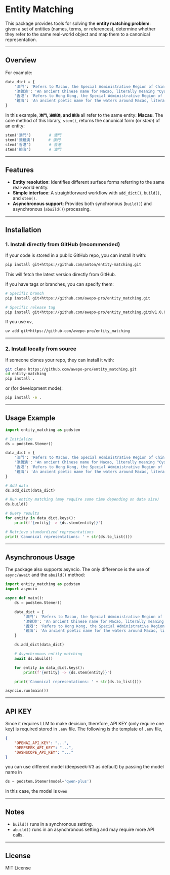 # Entity Matching

This package provides tools for solving the **entity matching problem**:  
given a set of entities (names, terms, or references), determine whether they refer to the same real-world object and map them to a canonical representation.

---

## Overview

For example:

```python
data_dict = {
    '澳門': 'Refers to Macao, the Special Administrative Region of China and former Portuguese colony. A beautiful place',
    '濠鏡澳': 'An ancient Chinese name for Macao, literally meaning "Oyster Mirror Bay," referring to the area\'s geographic features before it became known as Macao.',
    '香港': 'Refers to Hong Kong, the Special Administrative Region of China and former British colony.',
    '鏡海': 'An ancient poetic name for the waters around Macao, literally meaning "Mirror Sea."'
}
````

In this example, **`澳門`, `濠鏡澳`, and `鏡海`** all refer to the same entity: **Macau**.
The core method of this library, `stem()`, returns the canonical form (or *stem*) of an entity:

```python
stem('澳門')        # 澳門
stem('濠鏡澳')      # 澳門
stem('香港')        # 香港
stem('鏡海')        # 澳門
```

---

## Features

* **Entity resolution**: Identifies different surface forms referring to the same real-world entity.
* **Simple interface**: A straightforward workflow with `add_dict()`, `build()`, and `stem()`.
* **Asynchronous support**: Provides both synchronous (`build()`) and asynchronous (`abuild()`) processing.

---
## Installation

### 1. **Install directly from GitHub (recommended)**

If your code is stored in a public GitHub repo, you can install it with:

```bash
pip install git+https://github.com/anton/entity-matching.git
```

This will fetch the latest version directly from GitHub.

If you have tags or branches, you can specify them:

```bash
# Specific branch
pip install git+https://github.com/awepo-pro/entity_matching.git

# Specific release tag
pip install git+https://github.com/awepo-pro/entity_matching.git@v1.0.0
```

If you use `uv`, 

```bash
uv add git+https://github.com/awepo-pro/entity_matching
```

---

### 2. **Install locally from source**

If someone clones your repo, they can install it with:

```bash
git clone https://github.com/awepo-pro/entity_matching.git
cd entity-matching
pip install .
```

or (for development mode):

```bash
pip install -e .
```

---

## Usage Example

```python
import entity_matching as podstem

# Initialize
ds = podstem.Stemer()

data_dict = {
    '澳門': 'Refers to Macao, the Special Administrative Region of China and former Portuguese colony. A beautiful place',
    '濠鏡澳': 'An ancient Chinese name for Macao, literally meaning "Oyster Mirror Bay," referring to the area\'s geographic features before it became known as Macao.',
    '香港': 'Refers to Hong Kong, the Special Administrative Region of China and former British colony.',
    '鏡海': 'An ancient poetic name for the waters around Macao, literally meaning "Mirror Sea."'
}

# Add data
ds.add_dict(data_dict)

# Run entity matching (may require some time depending on data size)
ds.build()

# Query results
for entity in data_dict.keys():
    print(f'{entity} -> {ds.stem(entity)}')

# Retrieve standardized representations
print('Canonical representations: ' + str(ds.to_list()))
```

---

## Asynchronous Usage

The package also supports asyncio. The only difference is the use of `async/await` and the `abuild()` method:

```python
import entity_matching as podstem
import asyncio

async def main():
    ds = podstem.Stemer()

    data_dict = {
        '澳門': 'Refers to Macao, the Special Administrative Region of China and former Portuguese colony. A beautiful place',
        '濠鏡澳': 'An ancient Chinese name for Macao, literally meaning "Oyster Mirror Bay," referring to the area\'s geographic features before it became known as Macao.',
        '香港': 'Refers to Hong Kong, the Special Administrative Region of China and former British colony.',
        '鏡海': 'An ancient poetic name for the waters around Macao, literally meaning "Mirror Sea."'
    }

    ds.add_dict(data_dict)

    # Asynchronous entity matching
    await ds.abuild()

    for entity in data_dict.keys():
        print(f'{entity} -> {ds.stem(entity)}')

    print('Canonical representations: ' + str(ds.to_list()))

asyncio.run(main())
```

---

## API KEY
Since it requires LLM to make decision, therefore, API KEY (only require one key) is required stored in `.env` file. The following is the template of `.env` file,

```json
{
    "OPENAI_API_KEY": "...",
    "DEEPSEEK_API_KEY": "...",
    "DASHSCOPE_API_KEY": "..."
}
```

you can use different model (deepseek-V3 as default) by passing the model name in 

```python
ds = podstem.Stemer(model='qwen-plus')
```

in this case, the model is `Qwen`

---

## Notes

* `build()` runs in a synchronous setting.
* `abuild()` runs in an asynchronous setting and may require more API calls.

---

## License

MIT License
